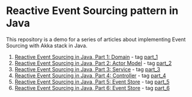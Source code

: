 # Reactive Event Sourcing pattern in Java

This repository is a demo for a series of articles about implementing Event Sourcing with Akka stack in Java.

1. [Reactive Event Sourcing in Java, Part 1: Domain](https://softwaremill.com/reactive-event-sourcing-in-java-part-1-domain/) -
   tag [part_1](https://github.com/softwaremill/reactive-event-sourcing-java/releases/tag/part_1)
2. [Reactive Event Sourcing in Java, Part 2: Actor Model](https://softwaremill.com/reactive-event-sourcing-in-java-part-2-actor-model) -
   tag [part_2](https://github.com/softwaremill/reactive-event-sourcing-java/releases/tag/part_2)
3. [Reactive Event Sourcing in Java, Part 3: Service](https://softwaremill.com/reactive-event-sourcing-in-java-part-3-service) -
   tag [part_3](https://github.com/softwaremill/reactive-event-sourcing-java/releases/tag/part_3)
4. [Reactive Event Sourcing in Java, Part 4: Controller](https://softwaremill.com/reactive-event-sourcing-in-java-part-4-controller) -
   tag [part_4](https://github.com/softwaremill/reactive-event-sourcing-java/releases/tag/part_4)
5. [Reactive Event Sourcing in Java, Part 5: Event Store](https://softwaremill.com/reactive-event-sourcing-in-java-part-5-event-store) -
   tag [part_5](https://github.com/softwaremill/reactive-event-sourcing-java/releases/tag/part_5)
6. [Reactive Event Sourcing in Java, Part 6: Event Store](https://softwaremill.com/reactive-event-sourcing-in-java-part-6-empty-state) -
   tag [part_6](https://github.com/softwaremill/reactive-event-sourcing-java/releases/tag/part_6)